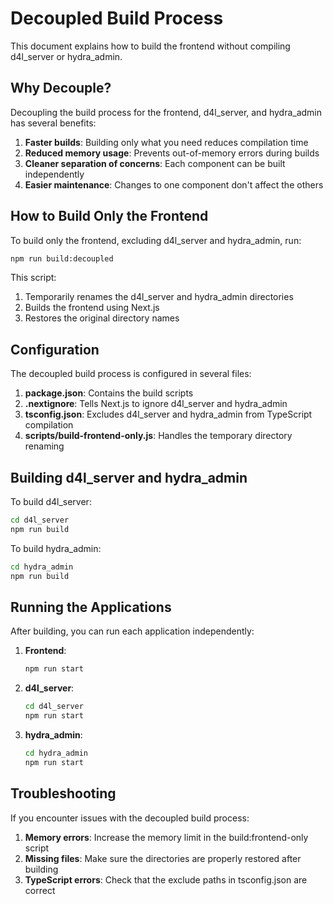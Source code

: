# Decoupled Build Process

This document explains how to build the frontend without compiling d4l_server or hydra_admin.

## Why Decouple?

Decoupling the build process for the frontend, d4l_server, and hydra_admin has several benefits:

1. **Faster builds**: Building only what you need reduces compilation time
2. **Reduced memory usage**: Prevents out-of-memory errors during builds
3. **Cleaner separation of concerns**: Each component can be built independently
4. **Easier maintenance**: Changes to one component don't affect the others

## How to Build Only the Frontend

To build only the frontend, excluding d4l_server and hydra_admin, run:

```bash
npm run build:decoupled
```

This script:
1. Temporarily renames the d4l_server and hydra_admin directories
2. Builds the frontend using Next.js
3. Restores the original directory names

## Configuration

The decoupled build process is configured in several files:

1. **package.json**: Contains the build scripts
2. **.nextignore**: Tells Next.js to ignore d4l_server and hydra_admin
3. **tsconfig.json**: Excludes d4l_server and hydra_admin from TypeScript compilation
4. **scripts/build-frontend-only.js**: Handles the temporary directory renaming

## Building d4l_server and hydra_admin

To build d4l_server:

```bash
cd d4l_server
npm run build
```

To build hydra_admin:

```bash
cd hydra_admin
npm run build
```

## Running the Applications

After building, you can run each application independently:

1. **Frontend**:
   ```bash
   npm run start
   ```

2. **d4l_server**:
   ```bash
   cd d4l_server
   npm run start
   ```

3. **hydra_admin**:
   ```bash
   cd hydra_admin
   npm run start
   ```

## Troubleshooting

If you encounter issues with the decoupled build process:

1. **Memory errors**: Increase the memory limit in the build:frontend-only script
2. **Missing files**: Make sure the directories are properly restored after building
3. **TypeScript errors**: Check that the exclude paths in tsconfig.json are correct
